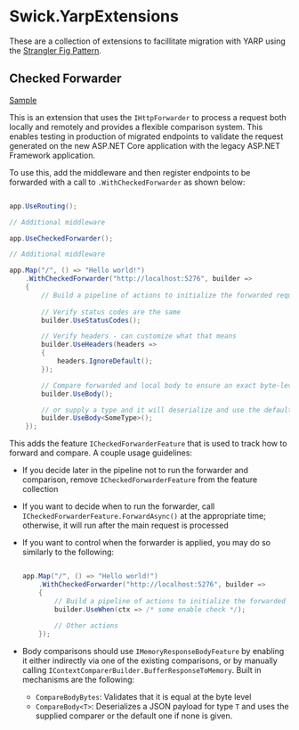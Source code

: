 # Swick.YarpExtensions

These are a collection of extensions to facillitate migration with YARP using the [Strangler Fig Pattern](https://learn.microsoft.com/aspnet/core/migration/inc/overview).

## Checked Forwarder

[Sample](samples/CheckedForwarder/)

This is an extension that uses the `IHttpForwarder` to process a request both locally and remotely and provides a flexible comparison system. This enables testing in production of migrated endpoints to validate the request generated on the new ASP.NET Core application with the legacy ASP.NET Framework application.

To use this, add the middleware and then register endpoints to be forwarded with a call to `.WithCheckedForwarder` as shown below:

```csharp

app.UseRouting();

// Additional middleware

app.UseCheckedForwarder();

// Additional middleware

app.Map("/", () => "Hello world!")
    .WithCheckedForwarder("http://localhost:5276", builder =>
    {
        // Build a pipeline of actions to initialize the forwarded request, as well as compare the requests
        
        // Verify status codes are the same
        builder.UseStatusCodes();

        // Verify headers - can customize what that means
        builder.UseHeaders(headers =>
        {
            headers.IgnoreDefault();
        });

        // Compare forwarded and local body to ensure an exact byte-level match
        builder.UseBody();

        // or supply a type and it will deserialize and use the default (or supplied) equality comparer
        builder.UseBody<SomeType>();
    });
```

This adds the feature `ICheckedForwarderFeature` that is used to track how to forward and compare. A couple usage guidelines:

- If you decide later in the pipeline not to run the forwarder and comparison, remove `ICheckedForwarderFeature` from the feature collection
- If you want to decide when to run the forwarder, call `ICheckedForwarderFeature.ForwardAsync()` at the appropriate time; otherwise, it will run after the main request is processed
- If you want to control when the forwarder is applied, you may do so similarly to the following:

    ```csharp

    app.Map("/", () => "Hello world!")
        .WithCheckedForwarder("http://localhost:5276", builder =>
        {
            // Build a pipeline of actions to initialize the forwarded request, as well as compare the requests
            builder.UseWhen(ctx => /* some enable check */);
            
            // Other actions
        });
    ```
- Body comparisons should use `IMemoryResponseBodyFeature` by enabling it either indirectly via one of the existing comparisons, or by manually calling `IContextComparerBuilder.BufferResponseToMemory`. Built in mechanisms are the following:
    - `CompareBodyBytes`: Validates that it is equal at the byte level
    - `CompareBody<T>`: Deserializes a JSON payload for type `T` and uses the supplied comparer or the default one if none is given.